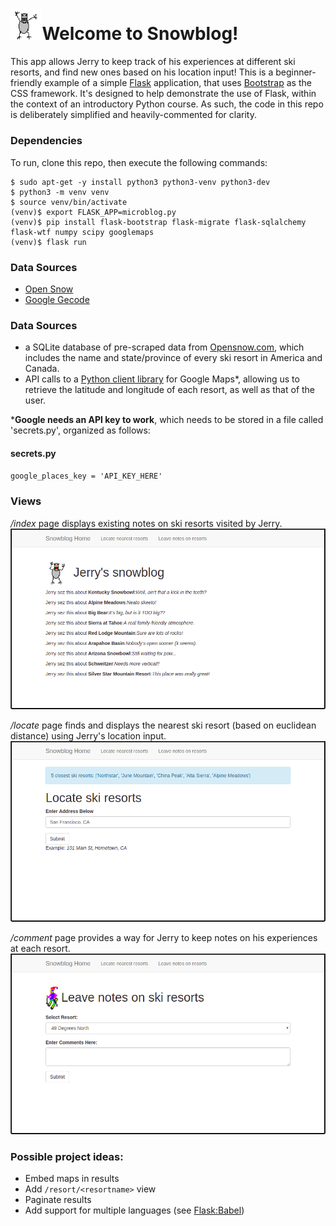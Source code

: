 # <img src="./app/static/images/yeti.gif" alt="Yeti from SkiFree on Windows 95" width="10%" height="auto">Welcome to Snowblog!

This app allows Jerry to keep track of his experiences at different ski resorts, and find new ones based on his location input! This is a beginner-friendly example of a simple [Flask](http://flask.pocoo.org/) application, that uses [Bootstrap](http://getbootstrap.com) as the CSS framework. It's designed to help demonstrate the use of Flask, within the context of an introductory Python course. As such, the code in this repo is deliberately simplified and heavily-commented for clarity.

### Dependencies
To run, clone this repo, then execute the following commands:
```
$ sudo apt-get -y install python3 python3-venv python3-dev  
$ python3 -m venv venv  
$ source venv/bin/activate  
(venv)$ export FLASK_APP=microblog.py  
(venv)$ pip install flask-bootstrap flask-migrate flask-sqlalchemy flask-wtf numpy scipy googlemaps  
(venv)$ flask run
```

### Data Sources
- [Open Snow](www.opensnow.com)
- [Google Gecode](https://developers.google.com/maps/documentation/geocoding/start)


### Data Sources
- a SQLite database of pre-scraped data from [Opensnow.com](https://opensnow.com/), which includes the name and state/province of every ski resort in America and Canada.
- API calls to a [Python client library](https://github.com/googlemaps/google-maps-services-python) for Google Maps*, allowing us to retrieve the latitude and longitude of each resort, as well as that of the user.

***Google needs an API key to work**, which needs to be stored in a file called 'secrets.py', organized as follows:

#### secrets.py
`google_places_key = 'API_KEY_HERE'`


### Views
_/index_ page displays existing notes on ski resorts visited by Jerry.
![Index View](./app/static/images/index_view.png)  

_/locate_ page finds and displays the nearest ski resort (based on euclidean distance) using Jerry's location input.
![Locate View](./app/static/images/locate_view.png)  

_/comment_ page provides a way for Jerry to keep notes on his experiences at each resort.
![Comment View](./app/static/images/comment_view.png)


### Possible project ideas:
- Embed maps in results
- Add `/resort/<resortname>` view
- Paginate results
- Add support for multiple languages (see [Flask:Babel](https://pythonhosted.org/Flask-Babel/))
